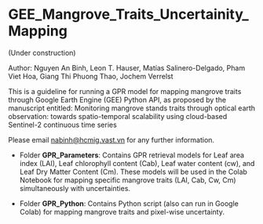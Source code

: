 # GEE_Mangrove_Traits_Uncertainity_Mapping

(Under construction)

Author: Nguyen An Binh, Leon T. Hauser, Matías Salinero-Delgado, Pham Viet Hoa, Giang Thi Phuong Thao, Jochem Verrelst

This is a guideline for running a GPR model for mapping mangrove traits through Google Earth Engine (GEE) Python API, as proposed by the manuscript entitled: Monitoring mangrove stands traits through optical earth observation: towards spatio-temporal scalability using cloud-based Sentinel-2 continuous time series

Please email nabinh@hcmig.vast.vn for any further information.

* Folder **GPR_Parameters**: Contains GPR retrieval models for Leaf area index (LAI), Leaf chlorophyll content (Cab), Leaf water content (cw), and Leaf Dry Matter Content (Cm). These models will be used in the Colab Notebook for mapping specific mangrove traits (LAI, Cab, Cw, Cm) simultaneously with uncertainties.
  
* Folder **GPR_Python**: Contains Python script (also can run in Google Colab) for mapping mangrove traits and pixel-wise uncertainty. 
